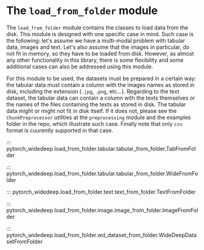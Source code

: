 # The ``load_from_folder`` module

The ``load_from_folder`` module contains the classes to load data from the
disk. This module is designed with one specific case in mind. Such case is
the following: let's assume we have a multi-modal problem with tabular data,
images and text. Let's also assume that the images in particular, do not fit
in memory, so they have to be loaded from disk. However, as almost any other
functionality in this library, there is some flexibility and some additional
cases can also be addressed using this module.

For this module to be used, the datasets must be prepared in a certain way:
the tabular data must contain a column with the images names as stored in
disk, including the extension (`.jpg`, `.png`, etc...). Regarding to the text
dataset, the tabular data can contain a column with the texts themselves or
the names of the files containing the texts as stored in disk. The tabular
data might or might not fit in disk itself. If it does not, please see the
``ChunkPreprocessor`` utilities at the ``preprocessing`` module and the
examples folder in the repo, which illustrate such case. Finally note that
only `csv` format is cuurently supported in that case.

::: pytorch_widedeep.load_from_folder.tabular.tabular_from_folder.TabFromFolder

::: pytorch_widedeep.load_from_folder.tabular.tabular_from_folder.WideFromFolder

::: pytorch_widedeep.load_from_folder.text.text_from_folder.TextFromFolder

::: pytorch_widedeep.load_from_folder.image.image_from_folder.ImageFromFolder

::: pytorch_widedeep.load_from_folder.wd_dataset_from_folder.WideDeepDatasetFromFolder
